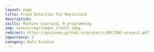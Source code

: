 ```yaml
---
layout: page
title: Fraud Detection For MasterCard
description: 
skills: Machine Learning, R programming
img: assets/img/images_credit.jpeg
redirect: https://guojunma.github.io/projects/BOLTUBC-project.pdf
importance: 2
category: Data Science
---
```

